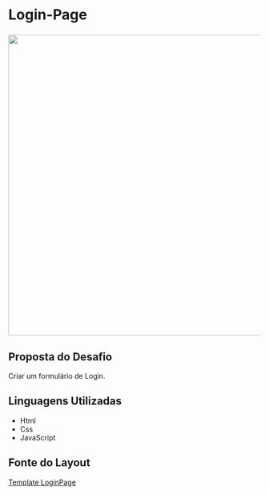 # Login-Page
<h3 align = "center">
<img src="https://user-images.githubusercontent.com/102755532/181370957-19af8b32-4ec7-44d0-a714-fe8b74cd05f1.png" width ="600px">
</h3>

## Proposta do Desafio
Criar um formulário de Login.


## Linguagens Utilizadas 

<ul>
  <li>Html</li>
  <li>Css</li>
  <li>JavaScript</li>
 </ul>
 
## Fonte do Layout
 [Template LoginPage](https://www.figma.com/file/SX8XFyC5fAY09ai8Oykz0T/DD-%2F-Login-Form---CSS/duplicate)
